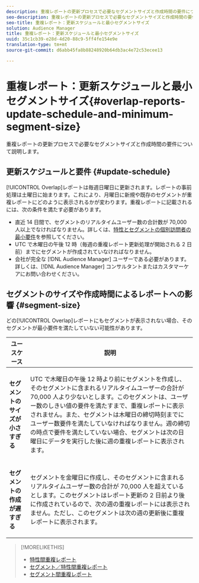 ```yaml
---
description: 重複レポートの更新プロセスで必要なセグメントサイズと作成時間の要件について説明します。
seo-description: 重複レポートの更新プロセスで必要なセグメントサイズと作成時間の要件について説明します。
seo-title: 重複レポート：更新スケジュールと最小セグメントサイズ
solution: Audience Manager
title: 重複レポート：更新スケジュールと最小セグメントサイズ
uuid: 35c1cb39-e28d-4d20-88c9-5ff4fe154e9e
translation-type: tm+mt
source-git-commit: d6abb45fa8b88248920b64db3ac4e72c53ecee13

---
```



# 重複レポート：更新スケジュールと最小セグメントサイズ{#overlap-reports-update-schedule-and-minimum-segment-size}

重複レポートの更新プロセスで必要なセグメントサイズと作成時間の要件について説明します。

## 更新スケジュールと要件 {#update-schedule}

[!UICONTROL Overlap]レポートは毎週日曜日に更新されます。レポートの事前処理は土曜日に始まります。これにより、月曜日に新規や既存のセグメントが重複レポートにどのように表示されるかが変わります。重複レポートに記載されるには、次の条件を満たす必要があります。

* 直近 14 日間で、セグメントのリアルタイムユーザー数の合計数が 70,000 人以上でなければなりません。詳しくは、[特性とセグメントの個別訪問者の最小要件](../../reporting/report-sampling.md#data-sampling-ratio)を参照してください。
* UTC で木曜日の午後 12 時（毎週の重複レポート更新処理が開始される 2 日前）までにセグメントが作成されていなければなりません。
* 会社が完全な [!DNL Audience Manager] ユーザーである必要があります。詳しくは、[!DNL Audience Manager] コンサルタントまたはカスタマーケアにお問い合わせください。

## セグメントのサイズや作成時間によるレポートへの影響 {#segment-size}

どの[!UICONTROL Overlap]レポートにもセグメントが表示されない場合、そのセグメントが最小要件を満たしていない可能性があります。

<table id="table_BE2937C1FA314BBDBD1D026321D6E6B1"> 
 <thead> 
  <tr> 
   <th colname="col1" class="entry"> ユースケース </th> 
   <th colname="col2" class="entry"> 説明 </th> 
  </tr> 
 </thead>
 <tbody> 
  <tr> 
   <td colname="col1"> <p> <b>セグメントのサイズが小さすぎる</b> </p> </td> 
   <td colname="col2"> <p>UTC で木曜日の午後 12 時より前にセグメントを作成し、そのセグメントに含まれるリアルタイムユーザーの合計が 70,000 人より少ないとします。このセグメントは、ユーザー数のしきい値の要件を満たすまで、<span class="wintitle">重複レポート</span>に表示されません。また、セグメントは木曜日の締切時刻までにユーザー数要件を満たしていなければなりません。週の締切の時点で要件を満たしていない場合、セグメントは次の日曜日にデータを実行した後に週の<span class="wintitle">重複レポート</span>に表示されます。 </p> </td> 
  </tr> 
  <tr> 
   <td colname="col1"> <p> <b>セグメントの作成が遅すぎる</b> </p> </td> 
   <td colname="col2"> <p>セグメントを金曜日に作成し、そのセグメントに含まれるリアルタイムユーザー数の合計が 70,000 人を超えているとします。このセグメントはレポート更新の 2 日前より後に作成されているので、次の週の<span class="wintitle">重複レポート</span>には表示されません。ただし、このセグメントは次の週の更新後に<span class="wintitle">重複レポート</span>に表示されます。 </p> </td> 
  </tr> 
 </tbody> 
</table>

>[!MORELIKETHIS]
>
>* [特性間重複レポート](../../reporting/dynamic-reports/trait-trait-overlap-report.md#trait-to-trait-overlap-report)
>* [セグメント／特性間重複レポート](../../reporting/dynamic-reports/segment-trait-overlap-report.md)
>* [セグメント間重複レポート](../../reporting/dynamic-reports/segment-segment-overlap-report.md)

